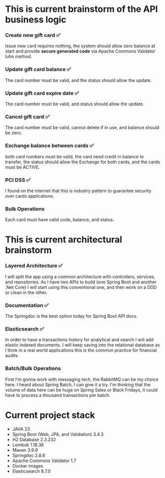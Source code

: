 # This is current brainstorm of the API business logic

### Create new gift card ✅
 Issue new card requires nothing, the system should allow zero balance at start and provide **secure generated code**
 via Apache Commons Validator luhn method.
### Update gift card balance ✅
 The card number must be valid, and the status should allow the update.
### Update gift card expire date ✅
 The card number must be valid, and status should allow the update.
### Cancel gift card ✅
The card number must be valid, cannot delete if in use, and balance should be zero.
### Exchange balance between cards ✅
 both card numbers must be valid,
 the card need credit in balance to transfer,
 the status should allow the Exchange for both cards, and the cards must be ACTIVE.
### PCI DSS ✅
 I found on the internet that this is industry pattern to guarantee security over cards applications.
### Bulk Operations
Each card must have valid code, balance, and status.

# This is current architectural brainstorm

### Layered Architecture ✅
 I will split the app using a common architecture with controllers, services, and repositories. As I have two
 APIs to build (one Spring Boot and another .Net Core) I will start using this conventional one, and then work
 on a DDD or clean in the other.

### Documentation ✅
 The Springdoc is the best option today for Spring Boot API docs.

### Elasticsearch ✅
 In order to have a transactions history for analytical and search I will add elastic indexed documents. I will keep 
 saving into the relational database as I think in a real world applications this is the common practice for financial 
 audits.

### Batch/Bulk Operations
First I'm gonna work with messaging tech, the RabbitMQ can be my choice here. I heard about Spring Batch, I can give it
a try. I'm thinking that the volume of data here can be huge on Spring Sales or Black Fridays, it could have to process
a thousand transactions per batch. 

# Current project stack
 - JAVA 23
 - Spring Boot (Web, JPA, and Validation) 3.4.3
 - H2 Database 2.3.232
 - Lombok 1.18.36
 - Maven 3.9.9
 - Springdoc 2.8.6
 - Apache Commons Validator 1.7
 - Docker images
 - Elasticsearch 8.7.0

